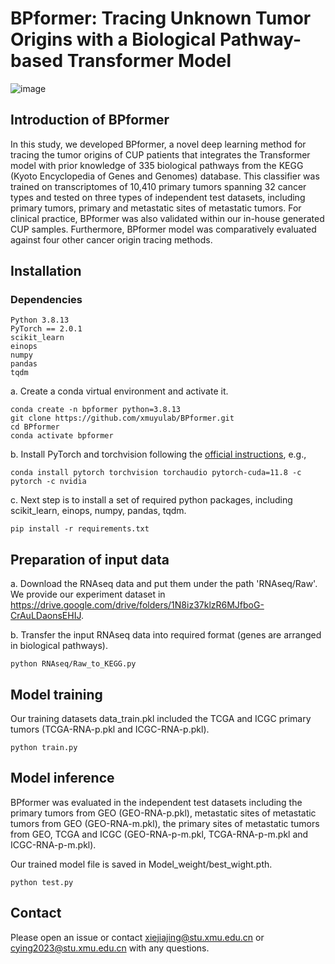 # BPformer: Tracing Unknown Tumor Origins with a Biological Pathway-based Transformer Model

  ![image](https://github.com/CYing18/BPformer/blob/main/img/BPformer.png)
  
## Introduction of BPformer

In this study, we developed BPformer, a novel deep learning method for tracing the tumor origins of CUP patients that integrates the Transformer model with prior knowledge of 335 biological pathways from the KEGG (Kyoto Encyclopedia of Genes and Genomes) database. This classifier was trained on transcriptomes of 10,410 primary tumors spanning 32 cancer types and tested on three types of independent test datasets, including primary tumors, primary and metastatic sites of metastatic tumors. For clinical practice, BPformer was also validated within our in-house generated CUP samples. Furthermore, BPformer model was comparatively evaluated against four other cancer origin tracing methods.

## Installation
### Dependencies
```
Python 3.8.13
PyTorch == 2.0.1
scikit_learn
einops
numpy
pandas
tqdm
```

a. Create a conda virtual environment and activate it.

```shell
conda create -n bpformer python=3.8.13
git clone https://github.com/xmuyulab/BPformer.git
cd BPformer
conda activate bpformer
```

b. Install PyTorch and torchvision following the [official instructions](https://pytorch.org/), e.g.,

```shell
conda install pytorch torchvision torchaudio pytorch-cuda=11.8 -c pytorch -c nvidia
```

c. Next step is to install a set of required python packages, including scikit_learn, einops, numpy, pandas, tqdm.

```shell
pip install -r requirements.txt
```

## Preparation of input data
a. Download the RNAseq data and put them under the path 'RNAseq/Raw'. We provide our experiment dataset in https://drive.google.com/drive/folders/1N8iz37klzR6MJfboG-CrAuLDaonsEHIJ.

b. Transfer the input RNAseq data into required format (genes are arranged in biological pathways).

```shell
python RNAseq/Raw_to_KEGG.py
```

## Model training

Our training datasets data_train.pkl included the TCGA and ICGC primary tumors (TCGA-RNA-p.pkl and ICGC-RNA-p.pkl).

```shell
python train.py
```

## Model inference

BPformer was evaluated in the independent test datasets including the primary tumors from GEO (GEO-RNA-p.pkl), metastatic sites of metastatic tumors from GEO (GEO-RNA-m.pkl), the primary sites of metastatic tumors from GEO, TCGA and ICGC (GEO-RNA-p-m.pkl, TCGA-RNA-p-m.pkl and ICGC-RNA-p-m.pkl).

Our trained model file is saved in Model_weight/best_wight.pth.

```shell
python test.py
```

## Contact

Please open an issue or contact xiejiajing@stu.xmu.edu.cn or cying2023@stu.xmu.edu.cn with any questions.
